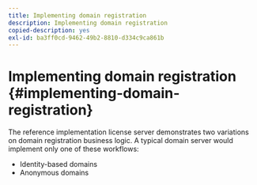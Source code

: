 ```yaml
---
title: Implementing domain registration
description: Implementing domain registration
copied-description: yes
exl-id: ba3ff0cd-9462-49b2-8810-d334c9ca861b
---
```

# Implementing domain registration {#implementing-domain-registration}

The reference implementation license server demonstrates two variations on domain registration business logic. A typical domain server would implement only one of these workflows:

* Identity-based domains 
* Anonymous domains
